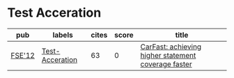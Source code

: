 # Test Acceration

|pub|labels|cites|score|title|
|---|------|-----|-----|-----|
|[FSE'12](https://dblp.org/db/conf/sigsoft/fse2012.html)|[Test-Acceration](Test-Acceration.md)|63|0|[CarFast: achieving higher statement coverage faster](https://scholar.google.com/scholar?q=CarFast%3A+achieving+higher+statement+coverage+faster)|
